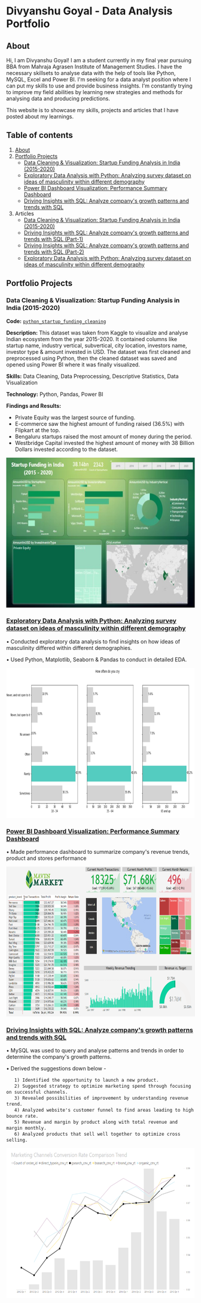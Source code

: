 # Divyanshu Goyal - Data Analysis Portfolio

## About

Hi, I am Divyanshu Goyal! I am a student currently in my final year pursuing BBA from Mahraja Agrasen Institute of Management Studies. I have the necessary skillsets to analyse data with the help of tools like Python, MySQL, Excel and Power BI.  I'm seeking for a data analyst position where I can put my skills to use and provide business insights. I'm constantly trying to improve my field abilities by learning new strategies and methods for analysing data and producing predictions.

This website is to showcase my skills, projects and articles that I have posted about my learnings. 

## Table of contents
1. [About](#about)
2. [Portfolio Projects](#portfolio-projects)
   - [Data Cleaning & Visualization: Startup Funding Analysis in India (2015-2020)](#data-cleaning--visualization-startup-funding-analysis-in-india-2015-2020)
   - [Exploratory Data Analysis with Python: Analyzing survey dataset on ideas of masculinity within different demography](#exploratory-data-analysis-with-python-analyzing-survey-dataset-on-ideas-of-masculinity-within-different-demography)
   - [Power BI Dashboard Visualization: Performance Summary Dashboard](#power-bi-dashboard-visualization-performance-summary-dashboard)
   - [Driving Insights with SQL: Analyze company's growth patterns and trends with SQL](#driving-insights-with-sql-analyze-companys-growth-patterns-and-trends-with-sql)
3. Articles
   - [Data Cleaning & Visualization: Startup Funding Analysis in India (2015-2020)](https://medium.com/@divyanshugoyal160/analysis-of-startup-funding-in-india-for-years-2015-2020-ca54f19974a3)
   - [Driving Insights with SQL: Analyze company's growth patterns and trends with SQL (Part-1)](https://medium.com/@divyanshugoyal160/analyzing-trends-and-patterns-in-growth-of-a-company-with-sql-part-1-6ef6028ab571)
   - [Driving Insights with SQL: Analyze company's growth patterns and trends with SQL (Part-2)](https://medium.com/@divyanshugoyal160/analyzing-trends-and-patterns-in-growth-of-a-company-with-sql-part-2-5e8933c2f64d)
   - [Exploratory Data Analysis with Python: Analyzing survey dataset on ideas of masculinity within different demography](https://medium.com/@divyanshugoyal160/analyzing-survey-dataset-on-ideas-of-masculinity-within-different-demography-with-python-a5767ba16d3b)



## Portfolio Projects

### Data Cleaning & Visualization: Startup Funding Analysis in India (2015-2020)

**Code:** [`python_startup_funding_cleaning`](https://github.com/divyanshu905/Startup_Funding/blob/master/Startup_Funding.ipynb)

**Description:** This dataset was taken from Kaggle to visualize and analyse Indian ecosystem from the year 2015-2020. It contained columns like startup name, industry vertical, subvertical, city location, investors name, investor type & amount invested in USD. The dataset was first cleaned and preprocessed using Python, then the cleaned dataset was saved and opened using Power BI where it was finally visualized.

**Skills:** Data Cleaning, Data Preprocessing, Descriptive Statistics, Data Visualization

**Technology:** Python, Pandas, Power BI

**Findings and Results:** 
  - Private Equity was the largest source of funding.
  - E-commerce saw the highest amount of funding raised (36.5%) with Flipkart at the top.
  - Bengaluru startups raised the most amount of money during the period.
  - Westbridge Capital invested the highest amount of money with 38 Billion Dollars invested according to the dataset.

<img src="./images/Screenshot%20(397)%20(1).jpg" width="600" height="400">



### [Exploratory Data Analysis with Python: Analyzing survey dataset on ideas of masculinity within different demography](https://github.com/divyanshu905/Masculinity_survey_analysis)
• Conducted exploratory data analysis to find insights on how ideas of masculinity differed within different demographies.

• Used Python, Matplotlib, Seaborn & Pandas to conduct in detailed EDA.
       
<img src="./images/Screenshot%20(427).png" width="600" height="400">




### [Power BI Dashboard Visualization: Performance Summary Dashboard](https://github.com/divyanshu905/PowerBI_Performance_Summary_Dashboard)
• Made performance dashboard to summarize company's revenue trends, product and stores performance

<img src="./images/Maven_report_img.png" width="600" height="400">



### [Driving Insights with SQL: Analyze company's growth patterns and trends with SQL](https://gist.github.com/divyanshu905/71e2eef193365a34ebaac71cb9a5acc1)

• MySQL was used to query and analyse patterns and trends in order to determine the company's growth patterns.

• Derived the suggestions down below - 
       
       1) Identified the opportunity to launch a new product.
       2) Suggested strategy to optimize marketing spend through focusing on successful channels.
       3) Revealed possibilities of improvement by understanding revenue trend.
       4) Analyzed website's customer funnel to find areas leading to high bounce rate.
       5) Revenue and margin by product along with total revenue and margin monthly.
       6) Analyzed products that sell well together to optimize cross selling.
       

<img src="./images/Screenshot%20(428).png" width="600" height="400">

